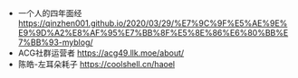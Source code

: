 - 一个人的四年面经
https://qinzhen001.github.io/2020/03/29/%E7%9C%9F%E5%AE%9E%E9%9D%A2%E8%AF%95%E7%BB%8F%E5%8E%86%E6%80%BB%E7%BB%93-myblog/
- ACG社群运营者
  https://acg49.llk.moe/about/
- 陈皓-左耳朵耗子
https://coolshell.cn/haoel
